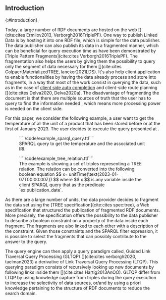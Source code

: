 ## Introduction
{:#introduction}

Today, a large number of RDF documents are hosted on the web [](cite:cites Ermilov2013, Verborgh2016TriplePF).
One way to publish Linked Data is by hosting it into one RDF file,
which is simple for the data publisher.
The data publisher can also publish its data in a fragmented manner,
which can be beneficial for query execution time as have been demonstrated by
[Triple Pattern Fragments](cite:cites Verborgh2016TriplePF).
The fragmentation also helps the users by giving them the possibility to query only the segment of data necessary for them [](cite:cites ColpaertMaterializedTREE, lancker2021LDS). 
It's also help client application to enable functionalities by having the data already process 
and store into fragments, 
in a way that most of the work consist in querying the data,
such as in the case of [client side auto completion](https://tree.linkeddatafragments.org/demo/autocompletion/)
and client-side route planning [](cite:cites Delva2020, Delva2020a). 
The disadvantage of fragmenting the document is that there are multiple sources of truth that the user
has to query to find the information needed , which means more processing power is needed on the client side. 


For this paper, we consider the following example,
a user want to get the temperature of all the unit of a product that has been stored before or at the first of January 2023.
The user decides to execute the query presented at [](#example-sparql).
<div class="sidebysidecontainer">
<figure id="example-sparql" class="listing" style="padding-right: 5px; padding-left: 5px">
````/code/example_sparql_query.ttl````
<figcaption markdown="block">
SPARQL query to get the temperature and the associated unit IRI.
</figcaption>
</figure>

<figure id="TREE-relation-turtle-example" class="listing" style="padding-right: 5px; padding-left: 5px">
````/code/example_tree_relation.ttl````
<figcaption markdown="block">
The example is showing a set of triples representing a TREE relation. 
The relation can be converted into the following boolean equation 
$$ x= unitTime(\text{2023-01-07T00:00:00Z}) $$ 
where $$ x $$ is any variable inside the client SPARQL query that as the predicate `ex:publication_date`.
</figcaption>
</figure>
</div>

As there are a large number of units, the data provider decides 
to fragment the data set using the [TREE specification](cite:cites spec:tree),
a Web specification that structured the publication of fragmented RDF documents.
More precisely, the specification offers the possibility to the data publisher to describe a boolean constraint on a property of the data inside each fragment.
The fragments are also linked to each other with a description of the constraint.
Given those constraints and the SPARQL filter expression,
it is possible to select the fragments that can possibly contribute to the answer to the query.

The query engine can then apply a query paradigm called,
Guided Link Traversal Query Processing (GLTQP) [](cite:cites verborgh2020, taelman2023)
a derivative of Link Traversal Query Processing (LTQP).
This querying paradigm consists of recursively looking up new documents
by following links inside them [](cite:cites Hartig2013AnOO).
GLTQP differ from LTQP by using knowledge capture from triples during the query execution to increase the selectivity
of data sources, or/and by using a priori knowledge pertaining to the structure
of RDF documents to reduce the search domain.

